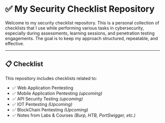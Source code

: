 # ✅ My Security Checklist Repository

Welcome to my security checklist repository. This is a personal collection of checklists that I use while performing various tasks in cybersecurity, especially during assessments, learning sessions, and penetration testing engagements. The goal is to keep my approach structured, repeatable, and effective.

---

## 📋 Checklist

This repository includes checklists related to:
- ✅ Web Application Pentesting
- ✅ Mobile Application Pentesting *(upcoming)*
- ✅ API Security Testing *(upcoming)*
- ✅ IOT Pentesting *(Upcoming)*
- ✅ BlockChain Pentesting *(Upcoming)*
- ✅ Notes from Labs & Courses *(Burp, HTB, PortSwigger, etc.)*
